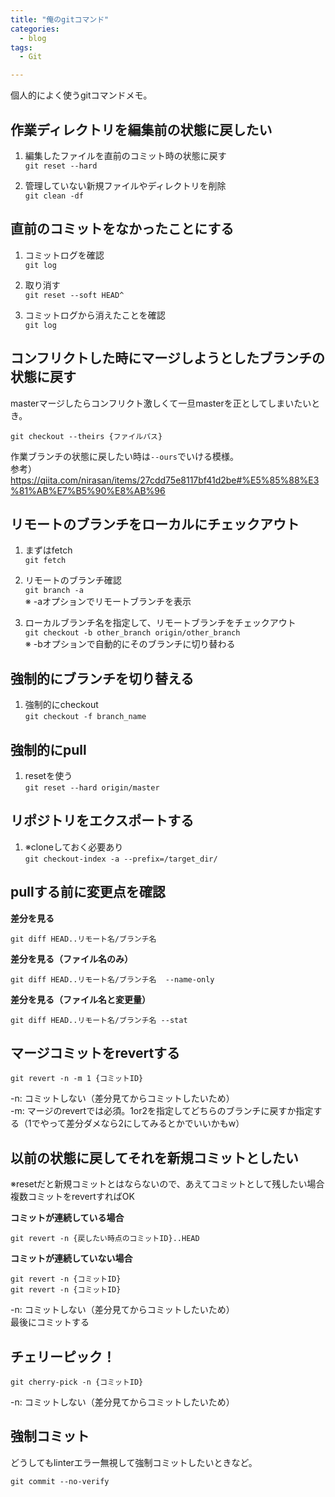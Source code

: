 ```yaml
---
title: "俺のgitコマンド"
categories:
  - blog
tags:
  - Git

---
```


個人的によく使うgitコマンドメモ。  
  
## 作業ディレクトリを編集前の状態に戻したい  
  
1. 編集したファイルを直前のコミット時の状態に戻す  
`git reset --hard`  
  
2. 管理していない新規ファイルやディレクトリを削除  
`git clean -df`  
  
## 直前のコミットをなかったことにする  
1. コミットログを確認  
`git log`  
  
2. 取り消す  
`git reset --soft HEAD^`  
  
3. コミットログから消えたことを確認  
`git log`  
  
## コンフリクトした時にマージしようとしたブランチの状態に戻す  
  
masterマージしたらコンフリクト激しくて一旦masterを正としてしまいたいとき。  
  
`git checkout --theirs {ファイルパス}`  
  
作業ブランチの状態に戻したい時は`--ours`でいける模様。  
参考）https://qiita.com/nirasan/items/27cdd75e8117bf41d2be#%E5%85%88%E3%81%AB%E7%B5%90%E8%AB%96  
  
## リモートのブランチをローカルにチェックアウト  
1. まずはfetch  
`git fetch`  
  
2. リモートのブランチ確認  
`git branch -a`  
※ -aオプションでリモートブランチを表示  
  
3. ローカルブランチ名を指定して、リモートブランチをチェックアウト  
`git checkout -b other_branch origin/other_branch`  
※ -bオプションで自動的にそのブランチに切り替わる  
  
## 強制的にブランチを切り替える  
1. 強制的にcheckout  
`git checkout -f branch_name`  
  
## 強制的にpull  
1. resetを使う  
`git reset --hard origin/master`  
  
## リポジトリをエクスポートする  
  
1. ※cloneしておく必要あり  
`git checkout-index -a --prefix=/target_dir/`  
  
## pullする前に変更点を確認  
  
**差分を見る**  

```git
git diff HEAD..リモート名/ブランチ名
```  
**差分を見る（ファイル名のみ）**  

```git
git diff HEAD..リモート名/ブランチ名  --name-only
```  
**差分を見る（ファイル名と変更量）**  

```git
git diff HEAD..リモート名/ブランチ名 --stat
```

## マージコミットをrevertする  
  
```
git revert -n -m 1 {コミットID}
```  
-n: コミットしない（差分見てからコミットしたいため）  
-m: マージのrevertでは必須。1or2を指定してどちらのブランチに戻すか指定する（1でやって差分ダメなら2にしてみるとかでいいかもw）  
  
## 以前の状態に戻してそれを新規コミットとしたい  
  
※resetだと新規コミットとはならないので、あえてコミットとして残したい場合  
複数コミットをrevertすればOK  
  
  
**コミットが連続している場合**  

```
git revert -n {戻したい時点のコミットID}..HEAD
```

**コミットが連続していない場合**  

```
git revert -n {コミットID}
git revert -n {コミットID}
```

-n: コミットしない（差分見てからコミットしたいため）  
最後にコミットする  
  
## チェリーピック！  
  
```
git cherry-pick -n {コミットID}
```  
-n: コミットしない（差分見てからコミットしたいため）  
  
## 強制コミット

どうしてもlinterエラー無視して強制コミットしたいときなど。


```
git commit --no-verify
```